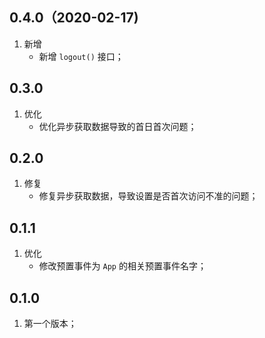 ## 0.4.0（2020-02-17)
1. 新增
    - 新增 `logout()` 接口；

## 0.3.0
1. 优化
    - 优化异步获取数据导致的首日首次问题；

## 0.2.0
1. 修复
    - 修复异步获取数据，导致设置是否首次访问不准的问题；

## 0.1.1
1. 优化
    - 修改预置事件为 `App` 的相关预置事件名字；

## 0.1.0
1. 第一个版本；

